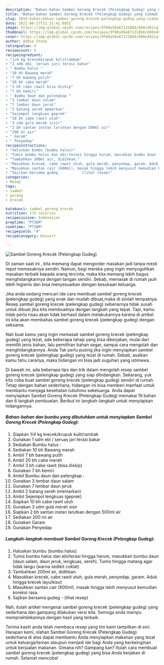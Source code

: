 ```yaml
---
description: "Bahan-bahan Sambel Goreng Krecek (Pelengkap Gudeg) yang nikmat Untuk Jualan"
title: "Bahan-bahan Sambel Goreng Krecek (Pelengkap Gudeg) yang nikmat Untuk Jualan"
slug: 1018-bahan-bahan-sambel-goreng-krecek-pelengkap-gudeg-yang-nikmat-untuk-jualan
date: 2021-06-27T22:31:41.695Z
image: https://img-global.cpcdn.com/recipes/9f08a58a671318b8/680x482cq70/sambel-goreng-krecek-pelengkap-gudeg-foto-resep-utama.jpg
thumbnail: https://img-global.cpcdn.com/recipes/9f08a58a671318b8/680x482cq70/sambel-goreng-krecek-pelengkap-gudeg-foto-resep-utama.jpg
cover: https://img-global.cpcdn.com/recipes/9f08a58a671318b8/680x482cq70/sambel-goreng-krecek-pelengkap-gudeg-foto-resep-utama.jpg
author: Addie Stone
ratingvalue: 4
reviewcount: 4
recipeingredient:
- "1/4 kg krecekkrupuk kulitrambak"
- "1 sdm ebi  seruas jari terasi bakar"
- " Bumbu halus "
- "10 bh Bawang merah"
- "7 bh bawang putih"
- "20 bh cabe merah"
- "3 bh cabe rawit bisa diskip"
- "7 bh kemiri"
- " Bumbu daun dan pelengkap "
- "3 lembar daun salam"
- "7 lembar daun jeruk"
- "2 batang sereh memarkan"
- "Sejempol lengkuas geprek"
- "10 bh cabe rawit utuh"
- "3 sdm gula merah sisir"
- "2 bh santan instan larutkan dengan 500ml air"
- "200 ml air"
- " Garam"
- " Penyedap"
recipeinstructions:
- "Haluskan bumbu (bumbu halus)"
- "Tumis bumbu halus dan ebi/terasi hingga harum, masukkan bumbu daun (daun salam, daun jeruk, lengkuas, sereh). Tumis hingga matang agar tidak langu (warna sedikit coklat)"
- "Tambahkan 200ml air, didihkan."
- "Masukkan krecek, cabe rawit utuh, gula merah, penyedap, garam. Aduk hingga krecek layu/kisut"
- "Masukkan santan cair (600ml), masak hingga lebih menyusut kemudian koreksi rasa."
- "Sajikan bersama gudeg           (lihat resep)"
categories:
- Resep
tags:
- sambel
- goreng
- krecek

katakunci: sambel goreng krecek 
nutrition: 273 calories
recipecuisine: Indonesian
preptime: "PT36M"
cooktime: "PT30M"
recipeyield: "4"
recipecategory: Dessert

---
```



![Sambel Goreng Krecek (Pelengkap Gudeg)](https://img-global.cpcdn.com/recipes/9f08a58a671318b8/680x482cq70/sambel-goreng-krecek-pelengkap-gudeg-foto-resep-utama.jpg)

Di zaman  saat ini , kita memang dapat mengorder masakan jadi tanpa mesti repot memasaknya sendiri. Namun, bagi mereka yang ingin menyuguhkan masakan terbaik kepada orang tercinta, maka kita memang lebih bagus menghidangkannya dengan tangan sendiri. Sebab, memasak di rumah jauh lebih higienis dan bisa menyesuaikan dengan kesukaan keluarga.

Jika anda sedang mencari ide cara membuat sambel goreng krecek (pelengkap gudeg) yang enak dan mudah dibuat,maka di sinilah tempatnya. Resep sambel goreng krecek (pelengkap gudeg)  sebenarnya tidak susah untuk dibuat jika kita membuatnya dengan langkah yang tepat. Tapi, kamu tidak perlu risau akan tidak berhasil dalam melakukannya 
karena di artikel ini kita akan membahas sambel goreng krecek (pelengkap gudeg) dengan seksama.  



Nah buat kamu yang ingin memasak sambel goreng krecek (pelengkap gudeg) yang lezat, ada beberapa tahap yang bisa dikerjakan, mulai dari memilih jenis bahan, lalu pemilihan bahan segar, sampai cara mengolah dan menghidangkannya. Anda Tak perlu pusing jika ingin menyiapkan sambel goreng krecek (pelengkap gudeg) yang lezat di rumah. Sebab, asalkan kamu  tahu caranya, maka hidangan ini bisa jadi suguhan yang istimewa.

Di bawah ini, ada beberapa tips dan trik dalam mengolah resep sambel goreng krecek (pelengkap gudeg) yang siap dihidangkan. Sekarang, yuk kita coba buat sambel goreng krecek (pelengkap gudeg) sendiri di rumah. Tetap dengan bahan sederhana, hidangan ini bisa memberi manfaat untuk membantu menjaga kesehatan tubuhmu sekeluarga. Anda dapat menyiapkan Sambel Goreng Krecek (Pelengkap Gudeg) memakai 19 bahan dan 6 langkah pembuatan. Berikut ini langkah-langkah untuk menyiapkan hidangannya.

<!--inarticleads1-->

##### Bahan-bahan dan bumbu yang dibutuhkan untuk menyiapkan Sambel Goreng Krecek (Pelengkap Gudeg):

1. Siapkan 1/4 kg krecek/krupuk kulit/rambak
1. Gunakan 1 sdm ebi / seruas jari terasi bakar
1. Sediakan  Bumbu halus :
1. Sediakan 10 bh Bawang merah
1. Ambil 7 bh bawang putih
1. Ambil 20 bh cabe merah
1. Ambil 3 bh cabe rawit (bisa diskip)
1. Gunakan 7 bh kemiri
1. Ambil  Bumbu daun dan pelengkap :
1. Gunakan 3 lembar daun salam
1. Gunakan 7 lembar daun jeruk
1. Ambil 2 batang sereh (memarkan)
1. Ambil Sejempol lengkuas (geprek)
1. Siapkan 10 bh cabe rawit utuh
1. Gunakan 3 sdm gula merah sisir
1. Siapkan 2 bh santan instan larutkan dengan 500ml air
1. Sediakan 200 ml air
1. Gunakan  Garam
1. Gunakan  Penyedap




<!--inarticleads2-->

##### Langkah-langkah membuat Sambel Goreng Krecek (Pelengkap Gudeg):

1. Haluskan bumbu (bumbu halus)
1. Tumis bumbu halus dan ebi/terasi hingga harum, masukkan bumbu daun (daun salam, daun jeruk, lengkuas, sereh). Tumis hingga matang agar tidak langu (warna sedikit coklat)
1. Tambahkan 200ml air, didihkan.
1. Masukkan krecek, cabe rawit utuh, gula merah, penyedap, garam. Aduk hingga krecek layu/kisut
1. Masukkan santan cair (600ml), masak hingga lebih menyusut kemudian koreksi rasa.
1. Sajikan bersama gudeg -           (lihat resep)




Nah, itulah artikel mengenai  sambel goreng krecek (pelengkap gudeg)  yang sederhana dan gampang dilakukan versi kita. Semoga anda mampu mempraktekkannya dengan hasil yang terbaik. 

Terima kasih anda telah membaca resep yang tim kami tampilkan di sini. Harapan kami, olahan  Sambel Goreng Krecek (Pelengkap Gudeg) sederhana di atas dapat membantu Anda menyiapkan makanan yang lezat untuk keluarga/teman ataupun menjadi ide bagi Anda yang berkeinginan untuk berjualan makanan. Gimana nih? Gampang kan? Itulah cara membuat sambel goreng krecek (pelengkap gudeg) yang bisa Anda kerjakan di rumah. Selamat mencoba!

